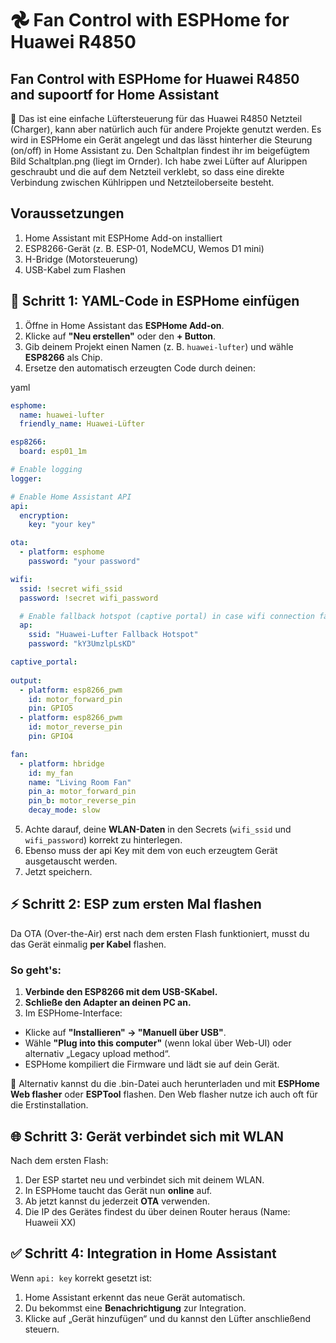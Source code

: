 # 𖣘 Fan Control with ESPHome for Huawei R4850

## Fan Control with ESPHome for Huawei R4850 and supoortf for Home Assistant

📌 Das ist eine einfache Lüftersteuerung für das Huawei R4850 Netzteil (Charger), kann aber natürlich auch für andere Projekte genutzt werden. Es wird in ESPHome ein Gerät angelegt und das lässt hinterher die Steurung (on/off) in Home Assistant zu. 
Den Schaltplan findest ihr im beigefügtem Bild Schaltplan.png (liegt im Ornder). Ich habe zwei Lüfter auf Alurippen geschraubt und die auf dem Netzteil verklebt, so dass eine direkte Verbindung zwischen Kühlrippen und Netzteiloberseite besteht.

## Voraussetzungen

1. Home Assistant mit ESPHome Add-on installiert 
2. ESP8266-Gerät (z. B. ESP-01, NodeMCU, Wemos D1 mini)
3. H-Bridge (Motorsteuerung)
4. USB-Kabel zum Flashen 


## 📁 Schritt 1: YAML-Code in ESPHome einfügen

1. Öffne in Home Assistant das **ESPHome Add-on**.
2. Klicke auf **"Neu erstellen"** oder den **+ Button**.
3. Gib deinem Projekt einen Namen (z. B. `huawei-lufter`) und wähle **ESP8266** als Chip.
4. Ersetze den automatisch erzeugten Code durch deinen:

yaml

```yaml
esphome:
  name: huawei-lufter
  friendly_name: Huawei-Lüfter

esp8266:
  board: esp01_1m

# Enable logging
logger:

# Enable Home Assistant API
api:
  encryption:
    key: "your key"

ota:
  - platform: esphome
    password: "your password"

wifi:
  ssid: !secret wifi_ssid
  password: !secret wifi_password

  # Enable fallback hotspot (captive portal) in case wifi connection fails
  ap:
    ssid: "Huawei-Lufter Fallback Hotspot"
    password: "kY3UmzlpLsKD"

captive_portal:
  
output:
  - platform: esp8266_pwm
    id: motor_forward_pin
    pin: GPIO5
  - platform: esp8266_pwm
    id: motor_reverse_pin
    pin: GPIO4

fan:
  - platform: hbridge
    id: my_fan
    name: "Living Room Fan"
    pin_a: motor_forward_pin
    pin_b: motor_reverse_pin
    decay_mode: slow  
```

5. Achte darauf, deine **WLAN-Daten** in den Secrets (`wifi_ssid` und `wifi_password`) korrekt zu hinterlegen.
6. Ebenso muss der api Key mit dem von euch erzeugtem Gerät ausgetauscht werden.
7. Jetzt speichern.



## ⚡ Schritt 2: ESP zum ersten Mal flashen

Da OTA (Over-the-Air) erst nach dem ersten Flash funktioniert, musst du das Gerät einmalig **per Kabel** flashen.

### So geht's:

1. **Verbinde den ESP8266 mit dem USB-SKabel.**
2. **Schließe den Adapter an deinen PC an.**
3. Im ESPHome-Interface:
  * Klicke auf **"Installieren" → "Manuell über USB"**.
  * Wähle **"Plug into this computer"** (wenn lokal über Web-UI) oder alternativ „Legacy upload method“.
  * ESPHome kompiliert die Firmware und lädt sie auf dein Gerät.

📌 Alternativ kannst du die .bin-Datei auch herunterladen und mit **ESPHome Web flasher** oder **ESPTool** flashen. Den Web flasher nutze ich auch oft für die Erstinstallation.



## 🌐 Schritt 3: Gerät verbindet sich mit WLAN

Nach dem ersten Flash:

1. Der ESP startet neu und verbindet sich mit deinem WLAN.
2. In ESPHome taucht das Gerät nun **online** auf.
3. Ab jetzt kannst du jederzeit **OTA** verwenden.
4. Die IP des Gerätes findest du über deinen Router heraus (Name: Huaweii XX)



## ✅ Schritt 4: Integration in Home Assistant

Wenn `api: key` korrekt gesetzt ist:

1. Home Assistant erkennt das neue Gerät automatisch.
2. Du bekommst eine **Benachrichtigung** zur Integration.
3. Klicke auf „Gerät hinzufügen“ und du kannst den Lüfter anschließend steuern.
